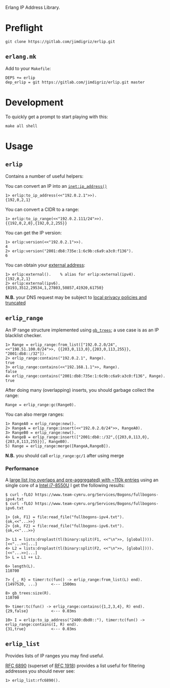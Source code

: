 Erlang IP Address Library.

# Preflight

    git clone https://gitlab.com/jimdigriz/erlip.git

## `erlang.mk`

Add to your `Makefile`:

    DEPS += erlip
    dep_erlip = git https://gitlab.com/jimdigriz/erlip.git master

# Development

To quickly get a prompt to start playing with this:

    make all shell

# Usage

## `erlip`

Contains a number of useful helpers:

You can convert an IP into an [`inet:ip_address()`](http://erlang.org/doc/man/inet.html#data-types)

    1> erlip:to_ip_address(<<"192.0.2.1">>).
    {192,0,2,1}

You can convert a CIDR to a range:

    1> erlip:to_ip_range(<<"192.0.2.111/24">>).
    {{192,0,2,0},{192,0,2,255}}

You can get the IP version:

    1> erlip:version(<<"192.0.2.1">>).
    4
    2> erlip:version("2001:db8:735e:1:6c9b:c6a9:a3c0:f136").
    6

You can obtain your [external address](https://code.blogs.iiidefix.net/posts/get-public-ip-using-dns/):

    1> erlip:external().	% alias for erlip:external(ipv4).
    {192,0,2,1}
    2> erlip:external(ipv6).
    {8193,3512,29534,1,27803,50857,41920,61750}

**N.B.** your DNS request may be subject to [local privacy policies and truncated](https://tools.ietf.org/html/rfc7871#section-11.1)

## `erlip_range`

An IP range structure implemented using [`gb_trees`](http://erlang.org/doc/man/gb_trees.html); a use case is as an IP blacklist checker.

    1> Range = erlip_range:from_list(["192.0.2.0/24", <<"198.51.100.0/24">>, {{203,0,113,0},{203,0,113,255}}, "2001:db8::/32"]).
    2> erlip_range:contains("192.0.2.1", Range).
    true
    3> erlip_range:contains(<<"192.168.1.1">>, Range).
    false
    4> erlip_range:contains("2001:db8:735e:1:6c9b:c6a9:a3c0:f136", Range).
    true

After doing many (overlapping) inserts, you should garbage collect the range:

    Range = erlip_range:gc(Range0).

You can also merge ranges:

    1> RangeA0 = erlip_range:new().
    2> RangeA = erlip_range:insert(<<"192.0.2.0/24">>, RangeA0).
    3> RangeB0 = erlip_range:new().
    4> RangeB = erlip_range:insert(["2001:db8::/32",{{203,0,113,0},{203,0,113,255}}], RangeB0).
    5) Range = erlip_range:merge([RangeA,RangeB]).

**N.B.** you should call `erlip_range:gc/1` after using merge

### Performance

A [large list (no overlaps and pre-aggregated) with ~110k entries](http://www.team-cymru.com/bogon-reference-http.html) using an single core of a [Intel i7-8550U](https://ark.intel.com/content/www/us/en/ark/products/122589/intel-core-i7-8550u-processor-8m-cache-up-to-4-00-ghz.html) I get the following results:

    $ curl -fLOJ https://www.team-cymru.org/Services/Bogons/fullbogons-ipv4.txt
    $ curl -fLOJ https://www.team-cymru.org/Services/Bogons/fullbogons-ipv6.txt
    
    1> {ok, F1} = file:read_file("fullbogons-ipv4.txt").
    {ok,<<"...>>}
    2> {ok, F2} = file:read_file("fullbogons-ipv6.txt").
    {ok,<<"...>>}
    
    3> L1 = lists:droplast(tl(binary:split(F1, <<"\n">>, [global]))).
    [<<"...>>|...]
    4> L2 = lists:droplast(tl(binary:split(F2, <<"\n">>, [global]))).
    [<<"...>>|...]
    5> L = L1 ++ L2.
    
    6> length(L).
    110700
    
    7> {_, R} = timer:tc(fun() -> erlip_range:from_list(L) end).
    {1497520, ...}      <--- 1500ms

    8> gb_trees:size(R).
    110700
    
    9> timer:tc(fun() -> erlip_range:contains({1,2,3,4}, R) end).
    {29,false}          <--- 0.03ms
    
    10> I = erlip:to_ip_address("2400:dbd0::"), timer:tc(fun() -> erlip_range:contains(I, R) end).
    {31,true}           <--- 0.03ms

## `erlip_list`

Provides lists of IP ranges you may find useful.

[RFC 6890](https://tools.ietf.org/html/rfc6890) (superset of [RFC 1918](https://tools.ietf.org/html/rfc1918)) provides a list useful for filtering addresses you should never see:

    1> erlip_list:rfc6890().
